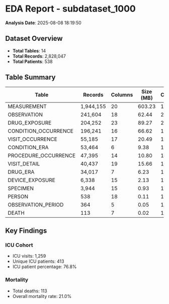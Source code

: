 # EDA Report - subdataset_1000

**Analysis Date**: 2025-08-08 18:19:50

## Dataset Overview

- **Total Tables**: 14
- **Total Records**: 2,828,047
- **Total Patients**: 538

## Table Summary

| Table | Records | Columns | Size (MB) | Chunks |
|-------|---------|---------|-----------|--------|
| MEASUREMENT | 1,944,155 | 20 | 603.23 | 10 |
| OBSERVATION | 241,604 | 18 | 62.44 | 2 |
| DRUG_EXPOSURE | 204,252 | 23 | 89.27 | 2 |
| CONDITION_OCCURRENCE | 196,241 | 16 | 66.62 | 1 |
| VISIT_OCCURRENCE | 55,185 | 17 | 20.49 | 1 |
| CONDITION_ERA | 53,464 | 6 | 9.38 | 1 |
| PROCEDURE_OCCURRENCE | 47,395 | 14 | 10.80 | 1 |
| VISIT_DETAIL | 40,437 | 19 | 15.66 | 1 |
| DRUG_ERA | 34,017 | 7 | 6.23 | 1 |
| DEVICE_EXPOSURE | 6,338 | 15 | 2.13 | 1 |
| SPECIMEN | 3,944 | 15 | 0.93 | 1 |
| PERSON | 538 | 18 | 0.11 | 1 |
| OBSERVATION_PERIOD | 364 | 5 | 0.05 | 1 |
| DEATH | 113 | 7 | 0.02 | 1 |

## Key Findings

### ICU Cohort
- ICU visits: 1,259
- Unique ICU patients: 413
- ICU patient percentage: 76.8%

### Mortality
- Total deaths: 113
- Overall mortality rate: 21.0%
